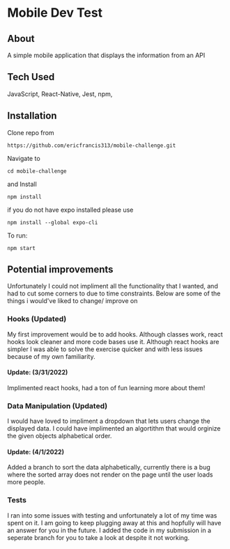 
# Mobile Dev Test 
## About
A simple mobile application that displays the information from an API 
## Tech Used 
JavaScript,
React-Native,
Jest,
npm,


## Installation 
Clone repo from 
```
https://github.com/ericfrancis313/mobile-challenge.git
```
Navigate to
```
cd mobile-challenge
```
and Install
```
npm install
```
if you do not have expo installed please use 
```
npm install --global expo-cli 
```
To run:
```
npm start
```
## Potential improvements 
Unfortunately I could not impliment all the functionality that I wanted, and had to cut some corners to due to time constraints.  Below are some of the things i would've liked to change/ improve on
### Hooks (Updated)
My first improvement would be to add hooks. Although classes work, react hooks look cleaner and more code bases use it. Although react hooks are simpler I was able to solve the exercise quicker and with less issues because of my own familiarity. 
#### Update: (3/31/2022)
Implimented react hooks, had a ton of fun learning more about them!

### Data Manipulation (Updated)
I would have loved to impliment a dropdown that lets users change the displayed data.  I could have implimented an algortithm that would orginize the given objects alphabetical order. 

#### Update: (4/1/2022)
Added a branch to sort the data alphabetically, currently there is a bug where the sorted array does not render on the page until the user loads more people.

### Tests 
I ran into some issues with testing and unfortunately a lot of my time was spent on it. I am going to keep plugging away at this and hopfully will have an answer for you in the future. I added the code in my submission  in a seperate branch for you to take a look at despite it not working.
